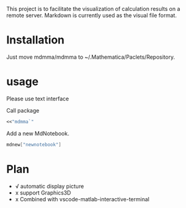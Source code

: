 This project is to facilitate the visualization of calculation results on a remote server. Markdown is currently used as the visual file format.

# Installation

Just move mdmma/mdmma to ~/.Mathematica/Paclets/Repository.

# usage

Please use text interface

Call package

```mathematica
<<"mdmma`"
```

Add a new MdNotebook.

```mathematica
mdnew["newnotebook"]
```

# Plan
+ √ automatic display picture
+ x support Graphics3D
+ x Combined with vscode-matlab-interactive-terminal

